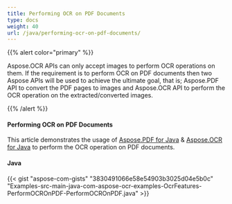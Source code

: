 ```yaml
---
title: Performing OCR on PDF Documents
type: docs
weight: 40
url: /java/performing-ocr-on-pdf-documents/
---
```


{{% alert color="primary" %}} 

Aspose.OCR APIs can only accept images to perform OCR operations on them. If the requirement is to perform OCR on PDF documents then two Aspose APIs will be used to achieve the ultimate goal, that is; Aspose.PDF API to convert the PDF pages to images and Aspose.OCR API to perform the OCR operation on the extracted/converted images.

{{% /alert %}} 
#### **Performing OCR on PDF Documents**
This article demonstrates the usage of [Aspose.PDF for Java](https://products.aspose.com/pdf/java) & [Aspose.OCR for Java](https://products.aspose.com/ocr/java) to perform the OCR operation on PDF documents.
#### **Java**
{{< gist "aspose-com-gists" "3830491066e58e54903b3025d04e5b0c" "Examples-src-main-java-com-aspose-ocr-examples-OcrFeatures-PerformOCROnPDF-PerformOCROnPDF.java" >}}
